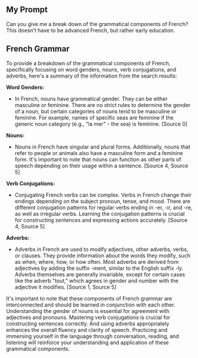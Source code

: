 ## My Prompt
Can you give me a break down of the grammatical components of French? This doesn't have to be advanced French, but rather early education.

## French Grammar
To provide a breakdown of the grammatical components of French, specifically focusing on word genders, nouns, verb conjugations, and adverbs, here's a summary of the information from the search results:

**Word Genders:**
- In French, nouns have grammatical gender. They can be either masculine or feminine. There are no strict rules to determine the gender of a noun, but certain categories of nouns tend to be masculine or feminine. For example, names of specific seas are feminine if the generic noun category (e.g., "la mer" - the sea) is feminine. [Source 0]

**Nouns:**
- Nouns in French have singular and plural forms. Additionally, nouns that refer to people or animals also have a masculine form and a feminine form. It's important to note that nouns can function as other parts of speech depending on their usage within a sentence. [Source 4, Source 5]

**Verb Conjugations:**
- Conjugating French verbs can be complex. Verbs in French change their endings depending on the subject pronoun, tense, and mood. There are different conjugation patterns for regular verbs ending in -er, -ir, and -re, as well as irregular verbs. Learning the conjugation patterns is crucial for constructing sentences and expressing actions accurately. [Source 4, Source 5]

**Adverbs:**
- Adverbs in French are used to modify adjectives, other adverbs, verbs, or clauses. They provide information about the words they modify, such as when, where, how, or how often. Most adverbs are derived from adjectives by adding the suffix -ment, similar to the English suffix -ly. Adverbs themselves are generally invariable, except for certain cases like the adverb "tout," which agrees in gender and number with the adjective it modifies. [Source 1, Source 5]

It's important to note that these components of French grammar are interconnected and should be learned in conjunction with each other. Understanding the gender of nouns is essential for agreement with adjectives and pronouns. Mastering verb conjugations is crucial for constructing sentences correctly. And using adverbs appropriately enhances the overall fluency and clarity of speech. Practicing and immersing yourself in the language through conversation, reading, and listening will reinforce your understanding and application of these grammatical components.
